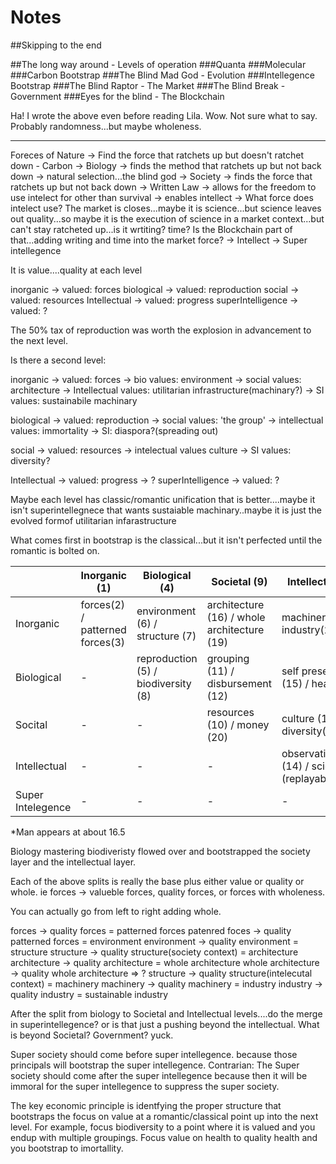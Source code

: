 # Notes


##Skipping to the end

##The long way around - Levels of operation
###Quanta
###Molecular
###Carbon Bootstrap
###The Blind Mad God - Evolution
###Intellegence Bootstrap
###The Blind Raptor - The Market
###The Blind Break - Government
###Eyes for the blind - The Blockchain

Ha! I wrote the above even before reading Lila.  Wow.  Not sure what to say.  Probably randomness...but maybe wholeness.


-------------------------------


Foreces of Nature -> Find the force that ratchets up  but doesn't ratchet down - Carbon -> Biology -> finds the method that ratchets up but not back down -> natural selection...the blind god -> Society -> finds the force that ratchets up but not back down -> Written Law -> allows for the freedom to use intelect for other than survival -> enables intellect ->  What force does intelect use? The market is closes...maybe it is science...but science leaves out quality...so maybe it is the execution of science in a market context...but can't stay ratcheted up...is it wrtiting?  time?  Is the Blockchain part of that...adding writing and time into the market force? -> Intellect -> Super intellegence

It is value....quality at each level

inorganic -> valued: forces
biological -> valued: reproduction
social -> valued: resources
Intellectual -> valued: progress
superIntelligence -> valued: ?


The 50% tax of reproduction was worth the explosion in advancement to the next level.

Is there a second level:

inorganic -> valued: forces -> bio values: environment -> social values: architecture -> Intellectual values: utilitarian infrastructure(machinary?) -> SI values: sustainabile machinary

biological -> valued: reproduction -> social values: 'the group' -> intellectual values: immortality -> SI: diaspora?(spreading out)

social -> valued: resources -> intelectual values culture -> SI values: diversity?

Intellectual -> valued: progress -> ?
superIntelligence -> valued: ?

Maybe each level has classic/romantic unification that is better....maybe it isn't superintellegnece that wants sustaiable machinary..maybe it is just the evolved formof utilitarian infarastructure


What comes first in bootstrap is the classical...but it isn't perfected until the romantic is bolted on.

| | Inorganic (1) | Biological (4) | Societal (9) | Intellectual (13) | Super Intellegence | Super Society
| -- | -- | -- | -- | -- | -- | -- |
| Inorganic | forces(2) / patterned forces(3) | environment (6) / structure (7) | architecture (16) / whole architecture (19)| machinery (18) / industry(21) | ?(sustainability) | ?(generative language)
| Biological | - | reproduction (5) / biodiversity (8) | grouping (11) / disbursement (12) | self preservation (15) / health(22) | ? (immortality) | ?(diaspora)
| Socital | - | - | resources (10) / money (20) | culture (17) / diversity(23) | ? (remembrance/peace) | ?(hypercatallaxy)
| Intellectual | - | - | - | observation(time?) (14) / science(24)(replayability?) | ? (whole science/value of the pursuit) | ?(Open Source)
| Super Intelegence | - | - | - | - | ? | ?

*Man appears at about 16.5

Biology mastering biodiveristy flowed over and bootstrapped the society layer and the intellectual layer.


Each of the above splits is really the base plus either value or quality or whole.  ie forces -> valueble forces, quality forces, or forces with wholeness.

You can actually go from left to right adding whole.

forces -> quality forces = patterned forces
patenred foces -> quality patterned forces = environment
environment -> quality environment = structure
structure -> quality structure(society context) = architecture
architecture -> quality architecture = whole architecture
whole architecture -> quality whole architecture => ?
structure -> quality structure(intelecutal context) = machinery
machinery -> quality machinery = industry
industry -> quality industry = sustainable industry


After the split from biology to Societal and Intellectual levels....do the merge in superintellegence?  or is that just a pushing beyond the intellectual.  What is beyond Societal?  Government?  yuck.

Super society should come before super intellegence. because those principals will bootstrap the super intellegence.
Contrarian:  The Super society should come after the super intellegence because then it will be immoral for the super intellegence to suppress the super society.


The key economic principle is identfying the proper structure that bootstraps the focus on value at a romantic/classical point up into the next level.  For example, focus biodiversity to a point where it is valued and you endup with multiple groupings.  Focus value on health to quality health and you bootstrap to imortallity.




